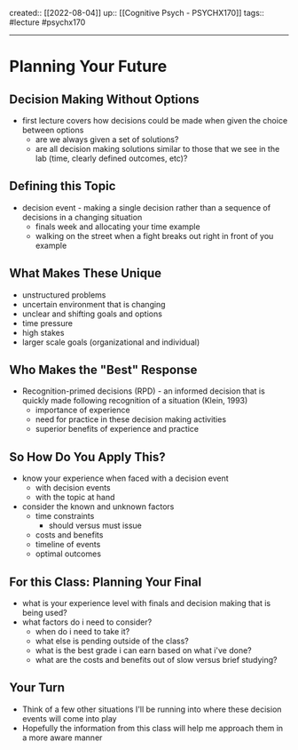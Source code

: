 created:: [[2022-08-04]]
up:: [[Cognitive Psych - PSYCHX170]]
tags:: #lecture #psychx170 
***
# Planning Your Future

## Decision Making Without Options

- first lecture covers how decisions could be made when given the choice between options
  - are we always given a set of solutions?
  - are all decision making solutions similar to those that we see in the lab (time, clearly defined outcomes, etc)?

## Defining this Topic

- decision event - making a single decision rather than a sequence of decisions in a changing situation
  - finals week and allocating your time example
  - walking on the street when a fight breaks out right in front of you example

## What Makes These Unique

- unstructured problems
- uncertain environment that is changing
- unclear and shifting goals and options
- time pressure
- high stakes
- larger scale goals (organizational and individual)

## Who Makes the "Best" Response

- Recognition-primed decisions (RPD) - an informed decision that is quickly made following recognition of a situation (Klein, 1993)
  - importance of experience
  - need for practice in these decision making activities
  - superior benefits of experience and practice

## So How Do You Apply This?

- know your experience when faced with a decision event
  - with decision events
  - with the topic at hand
- consider the known and unknown factors
  - time constraints
    - should versus must issue
  - costs and benefits
  - timeline of events
  - optimal outcomes

## For this Class: Planning Your Final

- what is your experience level with finals and decision making that is being used?
- what factors do i need to consider?
  - when do i need to take it?
  - what else is pending outside of the class?
  - what is the best grade i can earn based on what i've done?
  - what are the costs and benefits out of slow versus brief studying?

## Your Turn

- Think of a few other situations I'll be running into where these decision events will come into play
- Hopefully the information from this class will help me approach them in a more aware manner